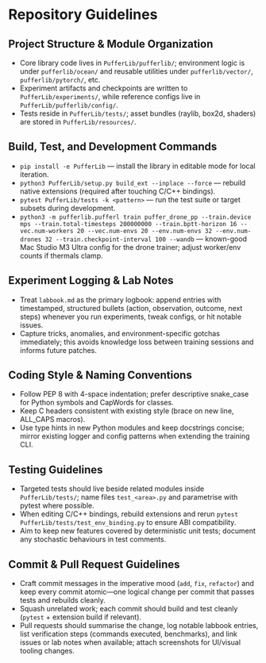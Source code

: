 # Repository Guidelines

## Project Structure & Module Organization
- Core library code lives in `PufferLib/pufferlib/`; environment logic is under `pufferlib/ocean/` and reusable utilities under `pufferlib/vector/`, `pufferlib/pytorch/`, etc.
- Experiment artifacts and checkpoints are written to `PufferLib/experiments/`, while reference configs live in `PufferLib/pufferlib/config/`.
- Tests reside in `PufferLib/tests/`; asset bundles (raylib, box2d, shaders) are stored in `PufferLib/resources/`.

## Build, Test, and Development Commands
- `pip install -e PufferLib` — install the library in editable mode for local iteration.
- `python3 PufferLib/setup.py build_ext --inplace --force` — rebuild native extensions (required after touching C/C++ bindings).
- `pytest PufferLib/tests -k <pattern>` — run the test suite or target subsets during development.
- `python3 -m pufferlib.pufferl train puffer_drone_pp --train.device mps --train.total-timesteps 200000000 --train.bptt-horizon 16 --vec.num-workers 20 --vec.num-envs 20 --env.num-envs 32 --env.num-drones 32 --train.checkpoint-interval 100 --wandb` — known-good Mac Studio M3 Ultra config for the drone trainer; adjust worker/env counts if thermals clamp.

## Experiment Logging & Lab Notes
- Treat `labbook.md` as the primary logbook: append entries with timestamped, structured bullets (action, observation, outcome, next steps) whenever you run experiments, tweak configs, or hit notable issues.
- Capture tricks, anomalies, and environment-specific gotchas immediately; this avoids knowledge loss between training sessions and informs future patches.

## Coding Style & Naming Conventions
- Follow PEP 8 with 4-space indentation; prefer descriptive snake_case for Python symbols and CapWords for classes.
- Keep C headers consistent with existing style (brace on new line, ALL_CAPS macros).
- Use type hints in new Python modules and keep docstrings concise; mirror existing logger and config patterns when extending the training CLI.

## Testing Guidelines
- Targeted tests should live beside related modules inside `PufferLib/tests/`; name files `test_<area>.py` and parametrise with pytest where possible.
- When editing C/C++ bindings, rebuild extensions and rerun `pytest PufferLib/tests/test_env_binding.py` to ensure ABI compatibility.
- Aim to keep new features covered by deterministic unit tests; document any stochastic behaviours in test comments.

## Commit & Pull Request Guidelines
- Craft commit messages in the imperative mood (`add`, `fix`, `refactor`) and keep every commit atomic—one logical change per commit that passes tests and rebuilds cleanly.
- Squash unrelated work; each commit should build and test cleanly (`pytest` + extension build if relevant).
- Pull requests should summarise the change, log notable labbook entries, list verification steps (commands executed, benchmarks), and link issues or lab notes when available; attach screenshots for UI/visual tooling changes.
